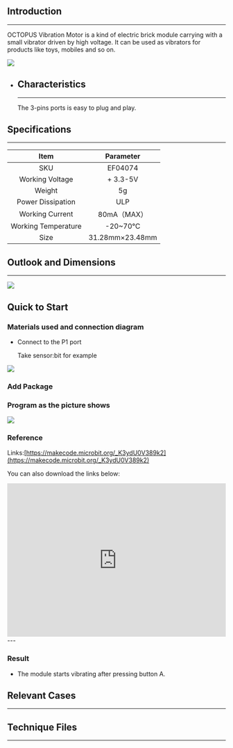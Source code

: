 ## Introduction
---
OCTOPUS Vibration Motor is a kind of electric brick module carrying with a small vibrator driven by high voltage. It can be used as vibrators for products like toys, mobiles and so on.

 ![](https://i.imgur.com/d9jdEqa.jpg)

- ## Characteristics

  ------

  The 3-pins ports is easy to plug and play.

## Specifications
---
Item | Parameter 
:-: | :-: 
SKU|EF04074
Working Voltage|+ 3.3-5V
Weight|5g
Power Dissipation|ULP
Working Current|80mA（MAX）
Working Temperature|-20~70℃
Size|31.28mm×23.48mm

## Outlook and Dimensions
---

![](https://i.imgur.com/72WTbmL.png)



## Quick to Start

### Materials used and connection diagram

- Connect to the P1 port 

  Take sensor:bit for example

![](https://i.imgur.com/opsGYQb.png)

### Add Package

### Program as the picture shows

![](https://i.imgur.com/Ga95B0U.png)

### Reference

Links:[https://makecode.microbit.org/_K3ydU0V389k2](https://makecode.microbit.org/_K3ydU0V389k2)

You can also download the links below:

<div style="position:relative;height:0;padding-bottom:70%;overflow:hidden;"><iframe style="position:absolute;top:0;left:0;width:100%;height:100%;" src="https://makecode.microbit.org/#pub:_K3ydU0V389k2" frameborder="0" sandbox="allow-popups allow-forms allow-scripts allow-same-origin"></iframe></div>  
---

### Result
- The module starts vibrating after pressing button A.

## Relevant Cases

------

## Technique Files

---
